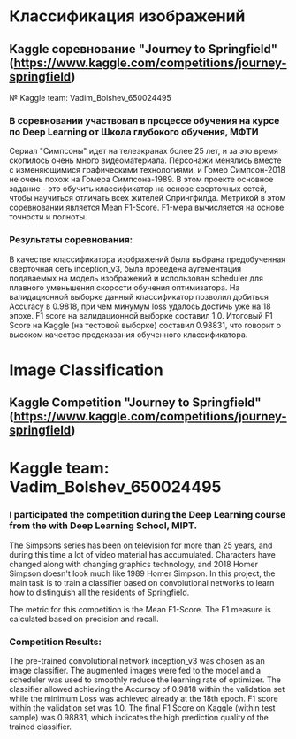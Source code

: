 # Классификация изображений
## Kaggle соревнование "Journey to Springfield" (https://www.kaggle.com/competitions/journey-springfield)
№ Kaggle team: Vadim_Bolshev_650024495

### В соревновании участвовал в процессе обучения на курсе по Deep Learning от Школа глубокого обучения, МФТИ

Сериал "Симпсоны" идет на телеэкранах более 25 лет, и за это время скопилось очень много видеоматериала. Персонажи менялись вместе с изменяющимися графическими технологиями, и Гомер Симпсон-2018 не очень похож на Гомера Симпсона-1989. В этом проекте основное задание - это обучить классификатор на основе сверточных сетей, чтобы научиться отличать всех жителей Спрингфилда.
Метрикой в этом соревновании является Mean F1-Score. F1-мера вычисляется на основе точности и полноты.

### **Результаты соревнования:**
В качестве классификатора изображений была выбрана предобученная сверточная сеть inception_v3, была проведена аугементация подаваемых на модель изображений и использован scheduler для плавного уменьшения скорости обучения оптимизатора. На валидационной выборке данный классификатор позволил добиться  Accuracy в 0.9818, при чем минумум loss удалось достичь уже на 18 эпохе. F1 score на валидационной выборке составил 1.0. Итоговый F1 Score на Kaggle (на тестовой выборке) составил 0.98831, что говорит о высоком качестве предсказания обученного классификатора.


#
# Image Classification
## Kaggle Competition "Journey to Springfield" (https://www.kaggle.com/competitions/journey-springfield)
# Kaggle team: Vadim_Bolshev_650024495

### I participated the competition during the Deep Learning course from the with Deep Learning School, MIPT.

The Simpsons series has been on television for more than 25 years, and during this time a lot of video material has accumulated. Characters have changed along with changing graphics technology, and 2018 Homer Simpson doesn't look much like 1989 Homer Simpson. In this project, the main task is to train a classifier based on convolutional networks to learn how to distinguish all the residents of Springfield.

The metric for this competition is the Mean F1-Score. The F1 measure is calculated based on precision and recall.

### **Competition Results:**
The pre-trained convolutional network inception_v3 was chosen as an image classifier. The augmented images were fed to the model and a scheduler was used to smoothly reduce the learning rate of optimizer. The classifier allowed achieving the Accuracy of 0.9818 within the validation set while the minimum Loss was achieved already at the 18th epoch. F1 score within the validation set was 1.0. The final F1 Score on Kaggle (within test sample) was 0.98831, which indicates the high prediction quality of the trained classifier.
